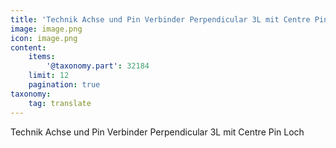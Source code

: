 ```yaml
---
title: 'Technik Achse und Pin Verbinder Perpendicular 3L mit Centre Pin Loch'
image: image.png
icon: image.png
content:
    items:
        '@taxonomy.part': 32184
    limit: 12
    pagination: true
taxonomy:
    tag: translate
---
```


Technik Achse und Pin Verbinder Perpendicular 3L mit Centre Pin Loch
